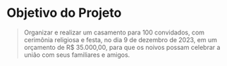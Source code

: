 # Objetivo do Projeto

> Organizar e realizar um casamento para 100 convidados, com cerimônia religiosa e festa, no dia 9 de dezembro de 2023, em um orçamento de R$ 35.000,00, para que os noivos possam celebrar a união com seus familiares e amigos.
